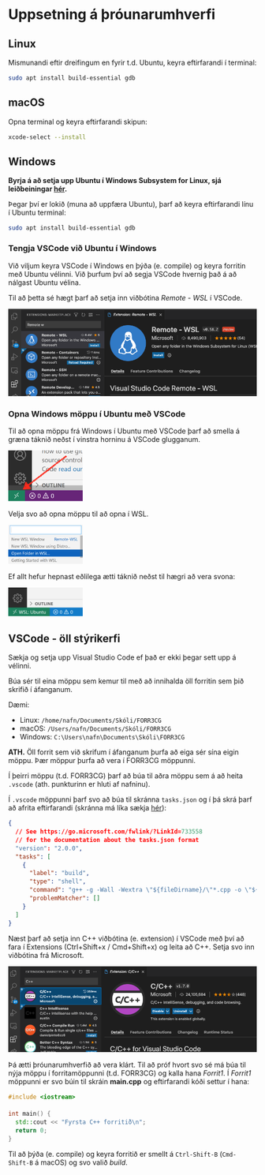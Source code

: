 # Uppsetning á þróunarumhverfi

## Linux

Mismunandi eftir dreifingum en fyrir t.d. Ubuntu, keyra eftirfarandi í terminal:

```bash
sudo apt install build-essential gdb
```

## macOS

Opna terminal og keyra eftirfarandi skipun:

```bash
xcode-select --install
```

## Windows

**Byrja á að setja upp Ubuntu í Windows Subsystem for Linux, sjá leiðbeiningar [hér](./WSL.md).**

Þegar því er lokið (muna að uppfæra Ubuntu), þarf að keyra eftirfarandi línu í Ubuntu terminal:

```bash
sudo apt install build-essential gdb
```

### Tengja VSCode við Ubuntu í Windows

Við viljum keyra VSCode í Windows en þýða (e. compile) og keyra forritin með Ubuntu vélinni. Við þurfum því að segja VSCode hvernig það á að nálgast Ubuntu vélina.

Til að þetta sé hægt þarf að setja inn viðbótina *Remote - WSL* í VSCode.

![Remote - WSL Extension](Myndir/VSCode_RemoteWSL_Extension.png)

### Opna Windows möppu í Ubuntu með VSCode

Til að opna möppu frá Windows í Ubuntu með VSCode þarf að smella á græna táknið neðst í vinstra horninu á VSCode glugganum.

<img src="./Myndir/WIN_VSCode_StartWSL.png" width="30%" height="30%">

Velja svo að opna möppu til að opna í WSL.

<img src="./Myndir/WIN_VSCode_OpenFolderWSL.png" width="30%" height="30%">

Ef allt hefur hepnast eðlilega ætti táknið neðst til hægri að vera svona:

<img src="./Myndir/WIN_VSCode_CheckUbuntu.png" width="30%" height="30%">

## VSCode - öll stýrikerfi

Sækja og setja upp Visual Studio Code ef það er ekki þegar sett upp á vélinni.

Búa sér til eina möppu sem kemur til með að innihalda öll forritin sem þið skrifið í áfanganum.

Dæmi:

- Linux: ```/home/nafn/Documents/Skóli/FORR3CG```
- macOS: ```/Users/nafn/Documents/Skóli/FORR3CG```
- Windows: ```C:\Users\nafn\Documents\Skóli\FORR3CG```

**ATH.** Öll forrit sem við skrifum í áfanganum þurfa að eiga sér sína eigin möppu. Þær möppur þurfa að vera í FORR3CG möppunni.

Í þeirri möppu (t.d. FORR3CG) þarf að búa til aðra möppu sem á að heita ```.vscode``` (ath. punkturinn er hluti af nafninu).

Í ```.vscode``` möppunni þarf svo að búa til skránna ```tasks.json``` og í þá skrá þarf að afrita eftirfarandi (skránna má líka sækja [hér](https://gist.github.com/gestskoli/9c9409bad2ab5f56a649dff76b8be4e6)):

```json
{
  // See https://go.microsoft.com/fwlink/?LinkId=733558
  // for the documentation about the tasks.json format
  "version": "2.0.0",
  "tasks": [
    {
      "label": "build",
      "type": "shell",
      "command": "g++ -g -Wall -Wextra \"${fileDirname}/\"*.cpp -o \"${workspaceFolderBasename}\" && \"./${workspaceFolderBasename}\"",
      "problemMatcher": []
    }
  ]
}
```

Næst þarf að setja inn C++ viðbótina (e. extension) í VSCode með því að fara í Extensions (Ctrl+Shift+x / Cmd+Shift+x) og leita að C++. Setja svo inn viðbótina frá Microsoft.

![VSCode c++ extension](./Myndir/VSCode_CPP_Extension.png)

Þá ætti þróunarumhverfið að vera klárt. Til að próf hvort svo sé má búa til nýja möppu í forritamöppunni (t.d. FORR3CG) og kalla hana *Forrit1*. Í *Forrit1* möppunni er svo búin til skráin **main.cpp** og eftirfarandi kóði settur í hana:

```c++
#include <iostream>

int main() {
  std::cout << "Fyrsta C++ forritið\n";
  return 0;
}
```

Til að þýða (e. compile) og keyra forritið er smellt á `Ctrl-Shift-B` (`Cmd-Shift-B` á macOS) og svo valið *build*.
